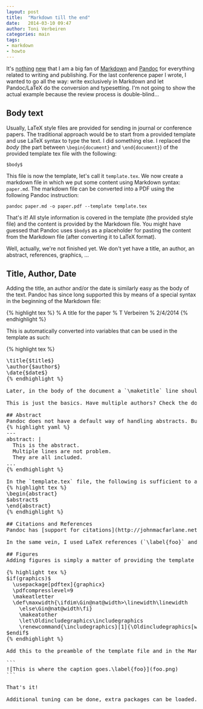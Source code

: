 ```yaml
---
layout: post
title:  "Markdown till the end"
date:   2014-03-10 09:47
author: Toni Verbeiren
categories: main
tags:
- markdown
- howto
---
```

It's [nothing](/2014/01/proper-syntax-highlighting-in-revealjs-using-pandoc) [new](http://www.data-intuitive.com/2013/06/writing-workflow-markdown-pandoc-latex-and-the-likes/) that I am a big fan of [Markdown](http://daringfireball.net/projects/markdown/) and [Pandoc](http://johnmacfarlane.net/pandoc/) for everything related to writing and publishing. For the last conference paper I wrote, I wanted to go all the way: write exclusively in Markdown and let Pandoc/LaTeX do the conversion and typesetting. I'm not going to show the actual example because the review process is double-blind...

## Body text
Usually, LaTeX style files are provided for sending in journal or conference papers. The traditional approach would be to start from a provided template and use LaTeX syntax to type the text. I did something else. I replaced the *body* (the part between `\begin{document}` and `\end{document}`) of the provided template tex file with the following:

```
$body$
```

This file is now the template, let's call it `template.tex`. We now create a markdown file in which we put some content using Markdown syntax: `paper.md`. The markdown file can be converted into a PDF using the following Pandoc instruction:

```
pandoc paper.md -o paper.pdf --template template.tex
```

That's it! All style information is covered in the template (the provided style file) and the content is provided by the Markdown file. You might have guessed that Pandoc uses `$body$` as a placeholder for pasting the content from the Markdown file (after converting it to LaTeX format).

Well, actually, we're not finished yet. We don't yet have a title, an author, an abstract, references, graphics, ...

## Title, Author, Date
Adding the title, an author and/or the date is similarly easy as the body of the text. Pandoc has since long supported this by means of a special syntax in the beginning of the Markdown file:

{% highlight tex %}
% A title for the paper
% T Verbeiren
% 2/4/2014
{% endhighlight %}

This is automatically converted into variables that can be used in the template as such:

{% highlight tex %}
<pre class="lang:tex decode:true">\title{$title$}
\author{$author$}
\date{$date$}
{% endhighlight %}

Later, in the body of the document a `\maketitle` line should be present in order to print the title.

This is just the basics. Have multiple authors? Check the documentation or the template that is provided by Pandoc itself.

## Abstract
Pandoc does not have a default way of handling abstracts. But since Pandoc v. 1.12.2, YAML blocks can be added to the beginning of a Markdown file and Pandoc knows how to deal with them. This allows for custom parsing of variables like an abstract. In our `paper.md` file, we put the following YAML block:
{% highlight yaml %}
---
abstract: |
  This is the abstract.
  Multiple lines are not problem.
  They are all included.
...
{% endhighlight %}

In the `template.tex` file, the following is sufficient to add the abstract to the title:
{% highlight tex %}
\begin{abstract}
$abstract$
\end{abstract}
{% endhighlight %}

## Citations and References
Pandoc has [support for citations](http://johnmacfarlane.net/pandoc/README.html#citations) in different styles, but unfortunately the one I needed to use was not there. If you find it in [the list of available styles](https://github.com/citation-style-language/styles), use this method. I reverted to using plain old LaTeX syntax in the Markdown file. Pandoc makes sure it passes the LaTeX command along.

In the same vein, I used LaTeX references (`\label{foo}` and `\ref{foo}`) for referring to floating figures.

## Figures
Adding figures is simply a matter of providing the template with the correct snippet. I derived mine from the template that is provided by Pandoc:

{% highlight tex %}
$if(graphics)$
  \usepackage[pdftex]{graphicx}
  \pdfcompresslevel=9
  \makeatletter
  \def\maxwidth{\ifdim\Gin@nat@width&gt;\linewidth\linewidth
    \else\Gin@nat@width\fi}
    \makeatother
    \let\Oldincludegraphics\includegraphics
    \renewcommand{\includegraphics}[1]{\Oldincludegraphics[width=.8\linewidth]{#1}}
$endif$
{% endhighlight %}

Add this to the preamble of the template file and in the Markdown file you can use the usual syntax to refer to a figure:

```
![This is where the caption goes.\label{foo}](foo.png)
```

That's it!

Additional tuning can be done, extra packages can be loaded. Also, by using the YAML code blocks, one can add affiliations, keywords, acknowledgments and other information to the Markdown document that depending on the template is used to generate the PDF/HTML/... output.
